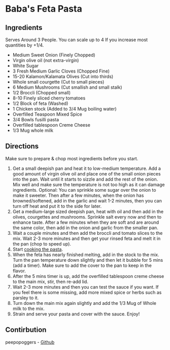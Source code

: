 # Baba's Feta Pasta

## Ingredients

Serves Around 3 People. You can scale up to 4 If you increase most quantities by +1/4.

- Medium Sweet Onion (Finely Chopped)
- Virgin olive oil (not extra-virgin)
- White Sugar
- 3 Fresh Medium Garlic Cloves (Chopped Fine)
- 15-20 Kalamon/Kalamata Olives (Cut into thirds)
- Whole small courgette (Cut to small pieces)
- 6 Medium Mushrooms (Cut smallish and small stalk)
- 1/2 Broccli (Chopped small)
- 8-10 Finely sliced cherry tomatoes
- 1/2 Block of feta (Washed)
- 1 Chicken stock (Added to 3/4 Mug boiling water)
- Overfilled Teaspoon Mixed Spice
- 3/4 Bowls fusilli pasta 
- Overfilled tablespoon Creme Cheese
- 1/3 Mug whole milk

## Directions

Make sure to prepare & chop most ingredients before you start. 

1. Get a small deepish pan and heat it to low-medium temperature. Add a good amount of virgin olive oil and place one of the small onion pieces into the pan. Wait until it starts to sizzle and add the rest of the onion. Mix well and make sure the temperature is not too high as it can damage ingredients. Optional: You can sprinkle some sugar over the onion to make it sweeter. Then after a few minutes, when the onion has browned/softened, add in the garlic and wait 1-2 minutes, then you can turn off heat and put it to the side for later.
2. Get a medium-large sized deepish pan, heat with oil and then add in the olives, courgettes and mushrooms. Sprinkle salt every now and then to enhance taste. After a few minutes when they are soft and are around the same color, then add in the onion and garlic from the smaller pan.
3. Wait a couple minutes and then add the broccli and tomato slices to the mix. Wait 2-3 more minutes and then get your rinsed feta and melt it in the pan (chop to speed up).
4. Start [cooking the pasta](pasta.html).
5. When the feta has nearly finished melting, add in the stock to the mix. Turn the pan temperature down slightly and then let it bubble for 5 mins (add a timer). Make sure to add the cover to the pan to keep in the flavor.
6. After the 5 mins timer is up, add the overfilled tablespoon creme cheese to the main mix, stir, then re-add lid.
7. Wait 2-3 more minutes and then you can test the sauce if you want. If you feel there is some missing, add more mixed spice or herbs such as parsley to it.
8. Turn down the main mix again slightly and add the 1/3 Mug of Whole milk to the mix.
9. Strain and serve your pasta and cover with the sauce. Enjoy!

## Contirbution

peepopoggers - [Github](https://github.com/peepopoggers)